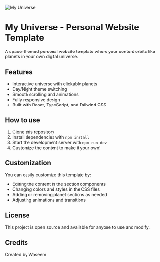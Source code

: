 
![My Universe](images/my_universe.png)
# My Universe - Personal Website Template

A space-themed personal website template where your content orbits like planets in your own digital universe.

## Features

- Interactive universe with clickable planets
- Day/Night theme switching
- Smooth scrolling and animations
- Fully responsive design
- Built with React, TypeScript, and Tailwind CSS

## How to use

1. Clone this repository
2. Install dependencies with `npm install`
3. Start the development server with `npm run dev`
4. Customize the content to make it your own!

## Customization

You can easily customize this template by:
- Editing the content in the section components
- Changing colors and styles in the CSS files
- Adding or removing planet sections as needed
- Adjusting animations and transitions

## License

This project is open source and available for anyone to use and modify.

## Credits

Created by Waseem
